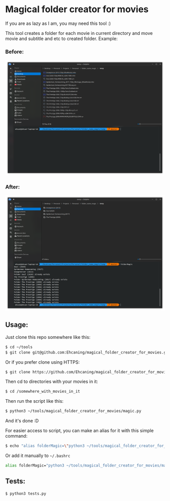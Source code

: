 # Magical folder creator for movies


If you are as lazy as I am, you may need this tool :)

This tool creates a folder for each movie in current directory and move movie and subtitle and etc to created folder. Example:

### Before:
![Before](images/before.png)

### After:
![After](images/after.png)

## Usage:

Just clone this repo somewhere like this:

```bash
$ cd ~/tools
$ git clone git@github.com:Ehcaning/magical_folder_creator_for_movies.git
```
Or if you prefer clone using HTTPS:
```bash
$ git clone https://github.com/Ehcaning/magical_folder_creator_for_movies.git
```

Then cd to directories with your movies in it:
```bash
$ cd /somewhere_with_movies_in_it
```
Then run the script like this:
```bash
$ python3 ~/tools/magical_folder_creator_for_movies/magic.py
```
And it's done :D

For easier access to script, you can make an alias for it with this simple command:
```bash
$ echo "alias folderMagic=\"python3 ~/tools/magical_folder_creator_for_movies/magic.py\"" >> ~/.bashrc
```
Or add it manually to `~/.bashrc`
```bash
alias folderMagic="python3 ~/tools/magical_folder_creator_for_movies/magic.py"
```

## Tests:
```bash
$ python3 tests.py
```
